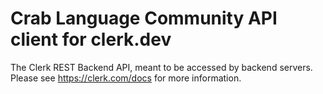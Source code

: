 # Crab Language Community API client for clerk.dev

The Clerk REST Backend API, meant to be accessed by backend servers. Please see https://clerk.com/docs for more information.

